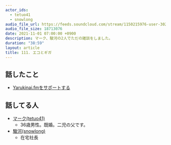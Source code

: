 ```yaml
---
actor_ids:
  - tetuo41
  - snowlong
audio_file_url: https://feeds.soundcloud.com/stream/1150215976-user-302747142-yarukinai-111-2021-11-01.mp3
audio_file_size: 18713076
date: 2021-11-01 07:00:00 +0900
description: マーク、駿河の2人でただの雑談をしました。
duration: "38:59"
layout: article
title: 111. エコとギガ
---
```


## 話したこと
- [Yarukinai.fmをサポートする](https://note.com/tetuo41/circle)

## 話してる人
- [マーク(tetuo41)](https://twitter.com/tetuo41)
  - 36歳男性。既婚。二児の父です。
- [駿河(snowlong)](https://twitter.com/_snowlong)
  - 在宅社長
